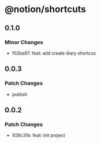 # @notion/shortcuts

## 0.1.0

### Minor Changes

- f02ba97: feat: add create diary shortcus

## 0.0.3

### Patch Changes

- publish

## 0.0.2

### Patch Changes

- 928c31b: feat: init project
